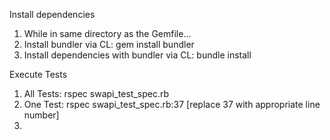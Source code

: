Install dependencies
1. While in same directory as the Gemfile... 
2. Install bundler via CL: gem install bundler
3. Install dependencies with bundler via CL: bundle install

Execute Tests
1. All Tests: rspec swapi_test_spec.rb
2. One Test: rspec swapi_test_spec.rb:37    [replace 37 with appropriate line number]
3. 